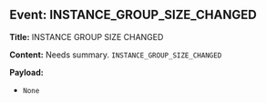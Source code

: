 ## Event: INSTANCE_GROUP_SIZE_CHANGED

**Title:** INSTANCE GROUP SIZE CHANGED

**Content:**
Needs summary.
`INSTANCE_GROUP_SIZE_CHANGED`

**Payload:**
- `None`